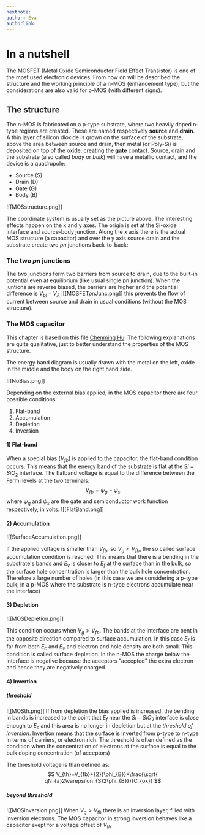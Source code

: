 ```yaml
---
nextnote: 
author: Eva
authorlink:
---
```

# In a nutshell

The MOSFET (Metal Oxide Semiconductor Field Effect Transistor) is one of the most used electronic devices.
From now on will be described the structure and the working principle of a n-MOS (enhancement type), but the considerations are also valid for p-MOS (with different signs).

## The structure

 The n-MOS is fabricated on a p-type substrate, where two heavily doped n-type regions are created. These are named respectively **source** and **drain**.
 A thin layer of silicon dioxide is grown on the surface of the substrate, above the area between source and drain, then metal (or Poly-Si) is deposited on top of the oxide, creating the **gate** contact. 
 Source, drain and the substrate (also called *body* or *bulk*) will have a metallic contact, and the device is a quadrupole:
 - Source (S)
 - Drain (D)
 - Gate (G)
 - Body (B)

![[MOSstructure.png]]

The coordinate system is usually set as the picture above. The interesting effects happen on the x and y axes. The origin is set at the Si-oxide interface and source-body junction.
Along the x axis there is the actual MOS structure (a capacitor) and over the y axis source drain and the substrate create two *pn* junctions back-to-back: 

### The two *pn* junctions

The two junctions form two barriers from source to drain, due to the built-in potential even at equilibrium (like usual single pn junction). When the juntions are reverse biased, the barriers are higher and the potential difference is $V_{bi}-V_{A}$ 
![[MOSFETpnJunc.png]]
this prevents the flow of current between source and drain in usual conditions (without the MOS structure).

### The MOS capacitor

This chapter is based on this file [Chenming Hu](https://www.chu.berkeley.edu/wp-content/uploads/2020/01/Chenming-Hu_ch5-1.pdf). The following explanations are quite qualitative, just to better understand the properties of the MOS structure.

The energy band diagram is usually drawn with the metal on the left, oxide in the middle and the body on the right hand side.

![[NoBias.png]]

Depending on the external bias applied, in the MOS capacitor there are four possible conditions:
1) Flat-band
2) Accumulation
3) Depletion
4) Inversion

#### 1) Flat-band

When a special bias ($V_{fb}$) is applied to the capacitor, the flat-band condition occurs. This means that the energy band of the substrate is flat at the $Si-SiO_{2}$ interface. The flatband voltage is equal to the difference between the Fermi levels at the two terminals: 
$$ V_{fb}=\psi_{g}-\psi_{s} $$
where $\psi_{g}$ and $\psi_{s}$ are the gate and semiconductor work function respectively, in volts. 
![[FlatBand.png]]

#### 2) Accumulation

![[SurfaceAccumulation.png]]

If the applied voltage is smaller than $V_{fb}$, so $V_{g}<V_{fb}$,
the so called surface accumulation condition is reached. This means that there is a bending in the substrate's bands and $E_{v}$ is closer to $E_{f}$ at the surface than in the bulk, so the surface hole concentration is larger than the bulk hole concentration. 
Therefore a large number of holes (in this case we are considering a p-type bulk; in a p-MOS where the substrate is n-type electrons accumulate near the interface)

#### 3) Depletion

![[MOSDepletion.png]]

This condition occurs when $V_{g}>V_{fb}$. The bands at the interface are bent in the opposite direction compared to surface accumulation. In this case $E_{f}$ is far from both $E_{c}$ and $E_{v}$ and electron and hole density are both small. This condition is called surface depletion. In the n-MOS the charge below the interface is negative because the acceptors "accepted" the extra electron and hence they are negatively charged.

#### 4) Invertion

##### threshold
![[MOSth.png]]
If from depletion the bias applied is increased, the bending in bands is increased to the point that $E_{f}$ near the $Si-SiO_{2}$ interface is close enough to $E_{c}$ and this area is no longer in depletion but at the *threshold of inversion*. Invertion means that the surface is inverted from p-type to n-type in terms of carriers, or electron rich. The threshold is often defined as the condition when the concentration of electrons at the surface is equal to the bulk doping concentration (of acceptors)

The threshold voltage is than defined as: 
$$ V_{th}=V_{fb}+{2}{\phi_{B}}+\frac{\sqrt{ qN_{a}2\varepsilon_{S}2\phi_{B}}}{C_{ox}} $$
##### beyond threshold

![[MOSinversion.png]]
When $V_{g}>V_{th}$ there is an inversion layer, filled with inversion electrons. The MOS capacitor in strong inversion behaves like a capacitor exept for a voltage offset of $V_{th}$
